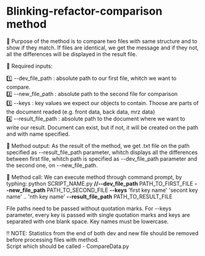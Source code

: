 # Blinking-refactor-comparison method

🔷 Purpose of the method is to compare two files with same structure and to show if they match. If files are identical, we get the message and if they not, all the differences will be displayed in the result file.

🔷 Required inputs:

1️⃣ --dev_file_path : absolute path to our first file, whitch we want to compare.<br/>
2️⃣ --new_file_path : absolute path to the second file for comparison<br/>
3️⃣ --keys : key values we expect our objects to contain. Thoose are parts of the document readed (e.g. front data, back data, mrz data)<br/>
4️⃣ --result_file_path : absolute path to the document where we want to write our result. Document can exist, but if not, it will be created on the path and with name specified.<br/>


🔷 Method output: As the result of the method, we get .txt file on the path specified as --result_file_path parameter, whitch displays all the differences between first file, whitch path is specified as --dev_file_path parameter and the second one, on --new_file_path.

🔷 Method call: We can execute method through command prompt, by typhing: 
  python SCRIPT_NAME.py **//--dev_file_path** PATH_TO_FIRST_FILE **--new_file_path** PATH_TO_SECOND_FILE **--keys** 'first key name' 'secont key name' .. 'nth key     name' **--result_file_path** PATH_TO_RESULT_FILE
  
  File paths need to be passed without quotation marks. For --keys parameter, every key is passed with single quotation marks and keys are separated with one blank   space. Key names must be lowercase.
  
  ‼️ NOTE: 
  Statistics from the end of both dev and new file should be removed before processing files with method.<br/>
  Script which should be called - CompareData.py
  

